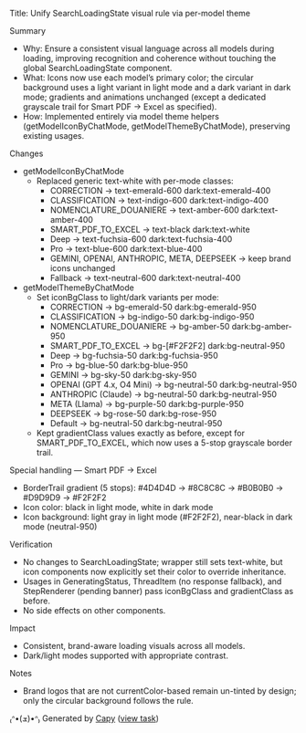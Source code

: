 Title: Unify SearchLoadingState visual rule via per-model theme

Summary
- Why: Ensure a consistent visual language across all models during loading, improving recognition and coherence without touching the global SearchLoadingState component.
- What: Icons now use each model’s primary color; the circular background uses a light variant in light mode and a dark variant in dark mode; gradients and animations unchanged (except a dedicated grayscale trail for Smart PDF → Excel as specified).
- How: Implemented entirely via model theme helpers (getModelIconByChatMode, getModelThemeByChatMode), preserving existing usages.

Changes
- getModelIconByChatMode
  - Replaced generic text-white with per-mode classes:
    - CORRECTION → text-emerald-600 dark:text-emerald-400
    - CLASSIFICATION → text-indigo-600 dark:text-indigo-400
    - NOMENCLATURE_DOUANIERE → text-amber-600 dark:text-amber-400
    - SMART_PDF_TO_EXCEL → text-black dark:text-white
    - Deep → text-fuchsia-600 dark:text-fuchsia-400
    - Pro → text-blue-600 dark:text-blue-400
    - GEMINI, OPENAI, ANTHROPIC, META, DEEPSEEK → keep brand icons unchanged
    - Fallback → text-neutral-600 dark:text-neutral-400
- getModelThemeByChatMode
  - Set iconBgClass to light/dark variants per mode:
    - CORRECTION → bg-emerald-50 dark:bg-emerald-950
    - CLASSIFICATION → bg-indigo-50 dark:bg-indigo-950
    - NOMENCLATURE_DOUANIERE → bg-amber-50 dark:bg-amber-950
    - SMART_PDF_TO_EXCEL → bg-[#F2F2F2] dark:bg-neutral-950
    - Deep → bg-fuchsia-50 dark:bg-fuchsia-950
    - Pro → bg-blue-50 dark:bg-blue-950
    - GEMINI → bg-sky-50 dark:bg-sky-950
    - OPENAI (GPT 4.x, O4 Mini) → bg-neutral-50 dark:bg-neutral-950
    - ANTHROPIC (Claude) → bg-neutral-50 dark:bg-neutral-950
    - META (Llama) → bg-purple-50 dark:bg-purple-950
    - DEEPSEEK → bg-rose-50 dark:bg-rose-950
    - Default → bg-neutral-50 dark:bg-neutral-950
  - Kept gradientClass values exactly as before, except for SMART_PDF_TO_EXCEL, which now uses a 5-stop grayscale border trail.

Special handling — Smart PDF → Excel
- BorderTrail gradient (5 stops): #4D4D4D → #8C8C8C → #B0B0B0 → #D9D9D9 → #F2F2F2
- Icon color: black in light mode, white in dark mode
- Icon background: light gray in light mode (#F2F2F2), near-black in dark mode (neutral-950)

Verification
- No changes to SearchLoadingState; wrapper still sets text-white, but icon components now explicitly set their color to override inheritance.
- Usages in GeneratingStatus, ThreadItem (no response fallback), and StepRenderer (pending banner) pass iconBgClass and gradientClass as before.
- No side effects on other components.

Impact
- Consistent, brand-aware loading visuals across all models.
- Dark/light modes supported with appropriate contrast.

Notes
- Brand logos that are not currentColor-based remain un-tinted by design; only the circular background follows the rule.


₍ᐢ•(ܫ)•ᐢ₎ Generated by [Capy](https://capy.ai) ([view task](https://capy.ai/project/572ab1e1-84af-11f0-a94e-3eef481a796b/task/962fbf2a-5bd4-420e-9b59-96ce0d62f308))